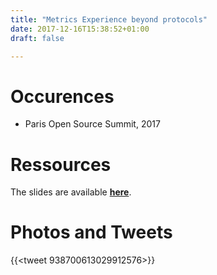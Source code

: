 ```yaml
---
title: "Metrics Experience beyond protocols"
date: 2017-12-16T15:38:52+01:00
draft: false

---
```



# Occurences

* Paris Open Source Summit, 2017

# Ressources

The slides are available **[here](https://docs.google.com/presentation/d/15wm8euZBrM4nsIJcSni-os1m9GIOf8xhmOfnKJtHZ8Q)**.

# Photos and Tweets

{{<tweet 938700613029912576>}}